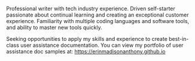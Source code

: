 Professional writer with tech industry experience. Driven self-starter passionate about continual learning and creating an exceptional customer experience. Familiarity with multiple coding languages and software tools, and ability to master new tools quickly. 

Seeking opportunities to apply my skills and experience to create best-in-class user assistance documentation. You can view my portfolio of user assistance doc samples at:
https://erinmadisonanthony.github.io
